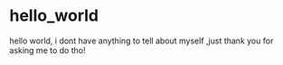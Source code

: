 # hello_world
hello world,
i dont have anything to tell about myself ,just thank you for asking me to do tho!
